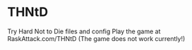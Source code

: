 # THNtD
Try Hard Not to Die files and config
Play the game at RaskAttack.com/THNtD  (The game does not work currently!)
